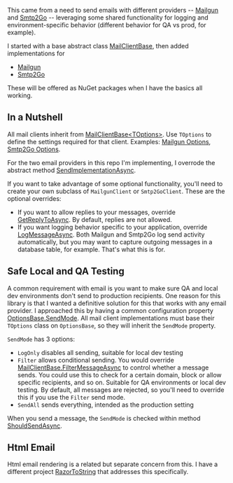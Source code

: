 This came from a need to send emails with different providers -- [Mailgun](https://www.mailgun.com/) and [Smtp2Go](https://www.smtp2go.com/) -- leveraging some shared  functionality for logging and environment-specific behavior (different behavior for QA vs prod, for example).

I started with a base abstract class [MailClientBase](https://github.com/adamfoneil/MailClient/blob/master/MailClient.Base/MailClientBase.cs), then added implementations for 

- [Mailgun](https://github.com/adamfoneil/MailClient/blob/master/MailgunClient/MailgunClient.cs)
- [Smtp2Go](https://github.com/adamfoneil/MailClient/blob/master/Smtp2GoClient/Smtp2GoClient.cs)

These will be offered as NuGet packages when I have the basics all working.

## In a Nutshell
All mail clients inherit from [MailClientBase\<TOptions\>](https://github.com/adamfoneil/MailClient/blob/master/MailClient.Base/MailClientBase.cs#L7). Use `TOptions` to define the settings required for that client. Examples: [Mailgun Options](https://github.com/adamfoneil/MailClient/blob/master/MailgunClient/Models/Options.cs), [Smtp2Go Options](https://github.com/adamfoneil/MailClient/blob/master/Smtp2GoClient/Models/Options.cs).

For the two email providers in this repo I'm implementing, I overrode the abstract method [SendImplementationAsync](https://github.com/adamfoneil/MailClient/blob/master/MailClient.Base/MailClientBase.cs#L52).

If you want to take advantage of some optional functionality, you'll need to create your own subclass of `MailgunClient` or `Smtp2GoClient`. These are the optional overrides:
- If you want to allow replies to your messages, override [GetReplyToAsync](https://github.com/adamfoneil/MailClient/blob/master/MailClient.Base/MailClientBase.cs#L18). By default, replies are not allowed.
- If you want logging behavior specific to your application, override [LogMessageAsync](https://github.com/adamfoneil/MailClient/blob/master/MailClient.Base/MailClientBase.cs#L22). Both Mailgun and Smtp2Go log send activity automatically, but you may want to capture outgoing messages in a database table, for example. That's what this is for.

## Safe Local and QA Testing
A common requirement with email is you want to make sure QA and local dev environments don't send to production recipients. One reason for this library is that I wanted a definitive solution for this that works with any email provider. I approached this by having a common configuration property [OptionsBase.SendMode](https://github.com/adamfoneil/MailClient/blob/master/MailClient.Base/Models/OptionsBase.cs#L21). All mail client implementations must base their `TOptions` class on `OptionsBase`, so they will inherit the `SendMode` property.

`SendMode` has 3 options: 
- `LogOnly` disables all sending, suitable for local dev testing
- `Filter` allows conditional sending. You would override [MailClientBase.FilterMessageAsync](https://github.com/adamfoneil/MailClient/blob/master/MailClient.Base/MailClientBase.cs#L20) to control whether a message sends. You could use this to check for a certain domain, block or allow specific recipients, and so on. Suitable for QA environments or local dev testing. By default, all messages are rejected, so you'll need to override this if you use the `Filter` send mode.
- `SendAll` sends everything, intended as the production setting

When you send a message, the `SendMode` is checked within method [ShouldSendAsync](https://github.com/adamfoneil/MailClient/blob/master/MailClient.Base/MailClientBase.cs#L70).

## Html Email
Html email rendering is a related but separate concern from this. I have a different project [RazorToString](https://github.com/adamfoneil/RazorToString) that addresses this specifically.
